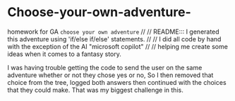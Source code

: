 # Choose-your-own-adventure-
homework for GA `choose your own adventure`
// // README::: I generated this adventure using 'if/else if/else' statements.
// // I did all code by hand with the exception of the AI "microsoft copilot"
// // helping me create some ideas when it comes to a fantasy story. 


I was having trouble getting the code to send the user on the same adventure whether or not they chose yes or no, So I then removed that choice from the tree, logged both answers then continued with the choices that they could make. That was my biggest challenge in this. 